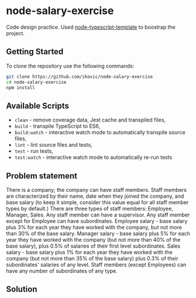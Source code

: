 # node-salary-exercise

Code design practice. Used [node-typescript-template][project-template] to boostrap the project.

## Getting Started

To clone the repository use the following commands:

```sh
git clone https://github.com/ikovic/node-salary-exercise
cd node-salary-exercise
npm install
```

## Available Scripts

- `clean` - remove coverage data, Jest cache and transpiled files,
- `build` - transpile TypeScript to ES6,
- `build:watch` - interactive watch mode to automatically transpile source files,
- `lint` - lint source files and tests,
- `test` - run tests,
- `test:watch` - interactive watch mode to automatically re-run tests

## Problem statement

There is a company; the company can have staff members. Staff members are characterized by their name, date when they joined the company, and base salary (to keep it simple, consider this value equal for all staff member types by default.)
There are three types of staff members: Employee, Manager, Sales. Any staff member can have a supervisor. Any staff member except for Employee can have subordinates.
Employee salary - base salary plus 3% for each year they have worked with the company, but not more than 30% of the base salary.
Manager salary - base salary plus 5% for each year they have worked with the company (but not more than 40% of the base salary), plus 0.5% of salaries of their first level subordinates.
Sales salary - base salary plus 1% for each year they have worked with the company (but not more than 35% of the base salary) plus 0.3% of their subordinates' salaries of any level.
Staff members (except Employees) can have any number of subordinates of any type.

## Solution

[project-template]: https://github.com/jsynowiec/node-typescript-boilerplate
